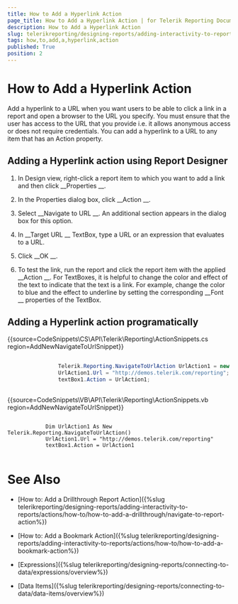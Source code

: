 ```yaml
---
title: How to Add a Hyperlink Action
page_title: How to Add a Hyperlink Action | for Telerik Reporting Documentation
description: How to Add a Hyperlink Action
slug: telerikreporting/designing-reports/adding-interactivity-to-reports/actions/how-to/how-to-add-a-hyperlink-action
tags: how,to,add,a,hyperlink,action
published: True
position: 2
---
```


# How to Add a Hyperlink Action



Add a hyperlink to a URL when you want users to be able to click a link in a report and open a browser
    	to the URL you specify. You must ensure that the user has access to the URL that you provide i.e. it allows anonymous access or does not require credentials. 
    	You can add a hyperlink to a URL to any item that has an Action property.


## Adding a Hyperlink action using Report Designer

1. In Design view, right-click a report item to which you want to add a link and then click 
__Properties
__.


1. In the Properties dialog box, click 
__Action
__.


1. Select 
__Navigate to URL
__. An additional section appears in the dialog box for this option.


1. In 
__Target URL
__ TextBox, type a URL or an expression that evaluates to a URL.


1. Click 
__OK
__.


1. To test the link, run the report and click the report item with the applied 
__Action
__. For TextBoxes, it is
	helpful to change the color and effect of the text to indicate that the text is a link. For example, change the color to blue and
	the effect to underline by setting the corresponding 
__Font
__ properties of the TextBox.


## Adding a Hyperlink action programatically

{{source=CodeSnippets\CS\API\Telerik\Reporting\ActionSnippets.cs region=AddNewNavigateToUrlSnippet}}
````C#
	
	            Telerik.Reporting.NavigateToUrlAction UrlAction1 = new Telerik.Reporting.NavigateToUrlAction();
	            UrlAction1.Url = "http://demos.telerik.com/reporting";
	            textBox1.Action = UrlAction1;
	
````




{{source=CodeSnippets\VB\API\Telerik\Reporting\ActionSnippets.vb region=AddNewNavigateToUrlSnippet}}
````VB
	
	        Dim UrlAction1 As New Telerik.Reporting.NavigateToUrlAction()
	        UrlAction1.Url = "http://demos.telerik.com/reporting"
	        textBox1.Action = UrlAction1
	
````




# See Also


 * [How to: Add a Drillthrough Report Action]({%slug telerikreporting/designing-reports/adding-interactivity-to-reports/actions/how-to/how-to-add-a-drillthrough/navigate-to-report-action%})


 * [How to: Add a Bookmark Action]({%slug telerikreporting/designing-reports/adding-interactivity-to-reports/actions/how-to/how-to-add-a-bookmark-action%})


 * [Expressions]({%slug telerikreporting/designing-reports/connecting-to-data/expressions/overview%})


 * [Data Items]({%slug telerikreporting/designing-reports/connecting-to-data/data-items/overview%})

